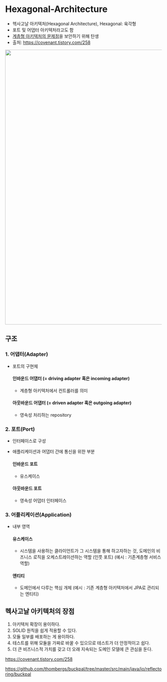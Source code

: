 # Hexagonal-Architecture
- 헥사고날 아키텍처(Hexagonal Architecture), Hexagonal: 육각형
- 포트 및 어댑터 아키텍처라고도 함
- [계층형 아키텍처의 문제점](https://github.com/orange601/Layered-Architecture)을 보안하기 위해 탄생
- 출처: https://covenant.tistory.com/258

<img src = "https://user-images.githubusercontent.com/24876345/219293566-f9bd82b3-2e08-468e-a91c-3e30fbed9168.png" width="880px">


## 구조 ##

### 1. 어댑터(Adapter) ###
- 포트의 구현체
    
    #### 인바운드 어댑터 (= driving adapter 혹은 incoming adapter) ####
    + 계층형 아키텍처에서 컨트롤러를 의미

    #### 아웃바운드 어댑터 (= driven adapter 혹은 outgoing adapter) ####
    + 영속성 처리하는 repository

### 2. 포트(Port) ###
- 인터페이스로 구성
- 애플리케이션과 어댑터 간에 통신을 위한 부분
   
   #### 인바운드 포트 ####
   + 유스케이스
   #### 아웃바운드 포트 ####
   + 영속성 어댑터 인터페이스

### 3. 어플리케이션(Application) ###
- 내부 영역
   
    #### 유스케이스 ####
    + 시스템을 사용하는 클라이언트가 그 시스템을 통해 하고자하는 것, 도메인의 비즈니스 로직을 오케스트레이션하는 역할 (인풋 포트) (예시 : 기존계층형 서비스 역할)
    #### 엔티티 ####
    + 도메인에서 다루는 핵심 개체 (예시 : 기존 계층형 아키텍처에서 JPA로 관리되는 엔티티)

## 헥사고날 아키텍처의 장점 ##
1. 아키텍처 확장이 용이하다.
2. SOLID 원칙을 쉽게 적용할 수 있다.
3. 모듈 일부를 배포하는 게 용이하다.
4. 테스트를 위해 모듈을 가짜로 바꿀 수 있으므로 테스트가 더 안정적이고 쉽다.
5. 더 큰 비즈니스적 가치를 갖고 더 오래 지속되는 도메인 모델에 큰 관심을 둔다.



https://covenant.tistory.com/258

https://github.com/thombergs/buckpal/tree/master/src/main/java/io/reflectoring/buckpal
